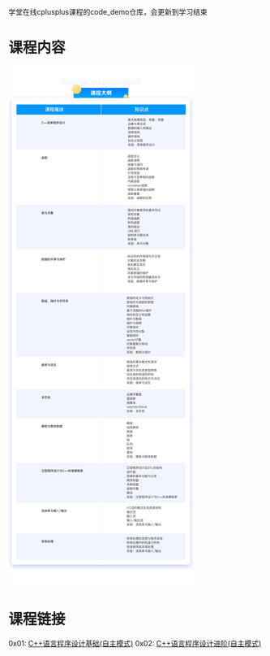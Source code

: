 学堂在线cplusplus课程的code_demo仓库，会更新到学习结束

# 课程内容
![cpp_syllabus](./Doc/image/syllabus.png)

# 课程链接
0x01: [C++语言程序设计基础(自主模式)](http://www.xuetangx.com/courses/course-v1:TsinghuaX+00740043X_2015_T2+sp/about)
0x02: [C++语言程序设计进阶(自主模式)](http://www.xuetangx.com/courses/course-v1:TsinghuaX+00740043_2x_2015_T2+sp/about)